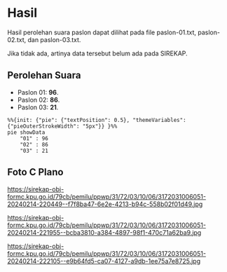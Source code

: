 # Hasil

Hasil perolehan suara paslon dapat dilihat pada file paslon-01.txt, paslon-02.txt, dan paslon-03.txt.

Jika tidak ada, artinya data tersebut belum ada pada SIREKAP.

## Perolehan Suara

 * Paslon 01: **96**.
 * Paslon 02: **86**.
 * Paslon 03: **21**.

```mermaid
%%{init: {"pie": {"textPosition": 0.5}, "themeVariables": {"pieOuterStrokeWidth": "5px"}} }%%
pie showData
    "01" : 96
    "02" : 86
    "03" : 21
```
## Foto C Plano

https://sirekap-obj-formc.kpu.go.id/79cb/pemilu/ppwp/31/72/03/10/06/3172031006051-20240214-220449--f7f8ba47-6e2e-4213-b94c-558b02f01d49.jpg

https://sirekap-obj-formc.kpu.go.id/79cb/pemilu/ppwp/31/72/03/10/06/3172031006051-20240214-221955--bcba3810-a384-4897-98f1-470c71a62ba9.jpg

https://sirekap-obj-formc.kpu.go.id/79cb/pemilu/ppwp/31/72/03/10/06/3172031006051-20240214-222105--e9b64fd5-ca07-4127-a9db-1ee75a7e8725.jpg
